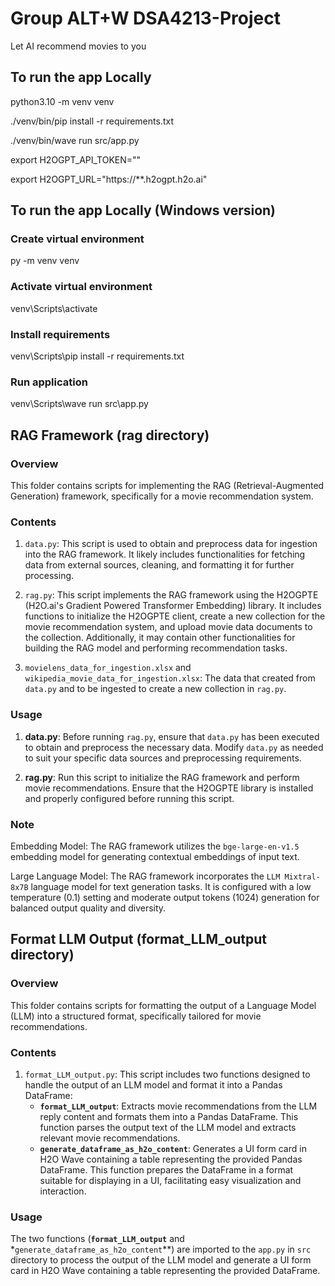 # Group ALT+W DSA4213-Project

Let AI recommend movies to you

## To run the app Locally

python3.10 -m venv venv

./venv/bin/pip install -r requirements.txt

./venv/bin/wave run src/app.py

export H2OGPT_API_TOKEN=""

export H2OGPT_URL="https://**.h2ogpt.h2o.ai"

## To run the app Locally (Windows version)

### Create virtual environment
py -m venv venv

### Activate virtual environment
venv\Scripts\activate

### Install requirements
venv\Scripts\pip install -r requirements.txt

### Run application
venv\Scripts\wave run src\app.py

## RAG Framework (rag directory)

### Overview
This folder contains scripts for implementing the RAG (Retrieval-Augmented Generation) framework, specifically for a movie recommendation system. 

### Contents
1. `data.py`: This script is used to obtain and preprocess data for ingestion into the RAG framework. It likely includes functionalities for fetching data from external sources, cleaning, and formatting it for further processing.

2. `rag.py`: This script implements the RAG framework using the H2OGPTE (H2O.ai's Gradient Powered Transformer Embedding) library. It includes functions to initialize the H2OGPTE client, create a new collection for the movie recommendation system, and upload movie data documents to the collection. Additionally, it may contain other functionalities for building the RAG model and performing recommendation tasks.

3. `movielens_data_for_ingestion.xlsx` and `wikipedia_movie_data_for_ingestion.xlsx`: The data that created from `data.py` and to be ingested to create a new collection in `rag.py`.

### Usage
1. **data.py**: Before running `rag.py`, ensure that `data.py` has been executed to obtain and preprocess the necessary data. Modify `data.py` as needed to suit your specific data sources and preprocessing requirements.

2. **rag.py**: Run this script to initialize the RAG framework and perform movie recommendations. Ensure that the H2OGPTE library is installed and properly configured before running this script.

### Note
Embedding Model: The RAG framework utilizes the `bge-large-en-v1.5` embedding model for generating contextual embeddings of input text.

Large Language Model: The RAG framework incorporates the `LLM Mixtral-8x7B` language model for text generation tasks. It is configured with a low temperature (0.1) setting and moderate output tokens (1024) generation for balanced output quality and diversity.

## Format LLM Output (format_LLM_output directory)

### Overview
This folder contains scripts for formatting the output of a Language Model (LLM) into a structured format, specifically tailored for movie recommendations. 

### Contents
1. `format_LLM_output.py`: This script includes two functions designed to handle the output of an LLM model and format it into a Pandas DataFrame:
   - **`format_LLM_output`**: Extracts movie recommendations from the LLM reply content and formats them into a Pandas DataFrame. This function parses the output text of the LLM model and extracts relevant movie recommendations.
   - **`generate_dataframe_as_h2o_content`**: Generates a UI form card in H2O Wave containing a table representing the provided Pandas DataFrame. This function prepares the DataFrame in a format suitable for displaying in a UI, facilitating easy visualization and interaction.

### Usage
The two functions (**`format_LLM_output`** and *`generate_dataframe_as_h2o_content`**) are imported to the `app.py` in `src` directory to process the output of the LLM model and generate a UI form card in H2O Wave containing a table representing the provided DataFrame.

